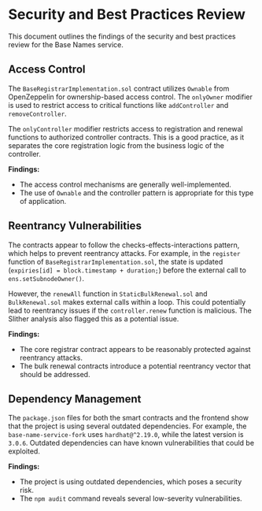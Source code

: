 # Security and Best Practices Review

This document outlines the findings of the security and best practices review for the Base Names service.




## Access Control

The `BaseRegistrarImplementation.sol` contract utilizes `Ownable` from OpenZeppelin for ownership-based access control. The `onlyOwner` modifier is used to restrict access to critical functions like `addController` and `removeController`.

The `onlyController` modifier restricts access to registration and renewal functions to authorized controller contracts. This is a good practice, as it separates the core registration logic from the business logic of the controller.

**Findings:**

*   The access control mechanisms are generally well-implemented.
*   The use of `Ownable` and the controller pattern is appropriate for this type of application.




## Reentrancy Vulnerabilities

The contracts appear to follow the checks-effects-interactions pattern, which helps to prevent reentrancy attacks. For example, in the `register` function of `BaseRegistrarImplementation.sol`, the state is updated (`expiries[id] = block.timestamp + duration;`) before the external call to `ens.setSubnodeOwner()`.

However, the `renewAll` function in `StaticBulkRenewal.sol` and `BulkRenewal.sol` makes external calls within a loop. This could potentially lead to reentrancy issues if the `controller.renew` function is malicious. The Slither analysis also flagged this as a potential issue.

**Findings:**

*   The core registrar contract appears to be reasonably protected against reentrancy attacks.
*   The bulk renewal contracts introduce a potential reentrancy vector that should be addressed.




## Dependency Management

The `package.json` files for both the smart contracts and the frontend show that the project is using several outdated dependencies. For example, the `base-name-service-fork` uses `hardhat@^2.19.0`, while the latest version is `3.0.6`. Outdated dependencies can have known vulnerabilities that could be exploited.

**Findings:**

*   The project is using outdated dependencies, which poses a security risk.
*   The `npm audit` command reveals several low-severity vulnerabilities.


